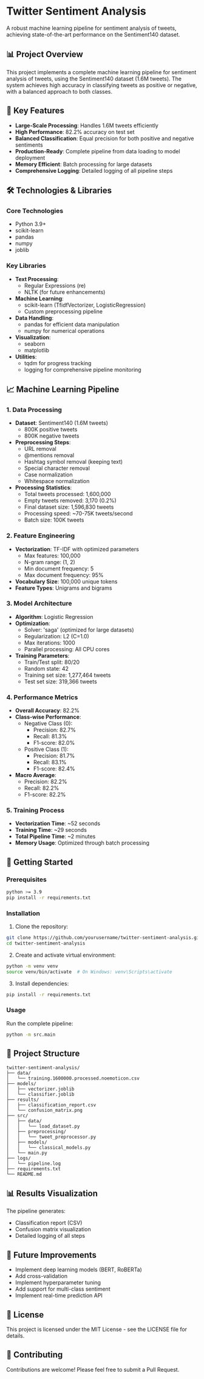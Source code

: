 # Twitter Sentiment Analysis

A robust machine learning pipeline for sentiment analysis of tweets, achieving state-of-the-art performance on the Sentiment140 dataset.

## 📊 Project Overview

This project implements a complete machine learning pipeline for sentiment analysis of tweets, using the Sentiment140 dataset (1.6M tweets). The system achieves high accuracy in classifying tweets as positive or negative, with a balanced approach to both classes.

## 🎯 Key Features

- **Large-Scale Processing**: Handles 1.6M tweets efficiently
- **High Performance**: 82.2% accuracy on test set
- **Balanced Classification**: Equal precision for both positive and negative sentiments
- **Production-Ready**: Complete pipeline from data loading to model deployment
- **Memory Efficient**: Batch processing for large datasets
- **Comprehensive Logging**: Detailed logging of all pipeline steps

## 🛠️ Technologies & Libraries

### Core Technologies
- Python 3.9+
- scikit-learn
- pandas
- numpy
- joblib

### Key Libraries
- **Text Processing**: 
  - Regular Expressions (re)
  - NLTK (for future enhancements)
- **Machine Learning**:
  - scikit-learn (TfidfVectorizer, LogisticRegression)
  - Custom preprocessing pipeline
- **Data Handling**:
  - pandas for efficient data manipulation
  - numpy for numerical operations
- **Visualization**:
  - seaborn
  - matplotlib
- **Utilities**:
  - tqdm for progress tracking
  - logging for comprehensive pipeline monitoring

## 📈 Machine Learning Pipeline

### 1. Data Processing
- **Dataset**: Sentiment140 (1.6M tweets)
  - 800K positive tweets
  - 800K negative tweets
- **Preprocessing Steps**:
  - URL removal
  - @mentions removal
  - Hashtag symbol removal (keeping text)
  - Special character removal
  - Case normalization
  - Whitespace normalization
- **Processing Statistics**:
  - Total tweets processed: 1,600,000
  - Empty tweets removed: 3,170 (0.2%)
  - Final dataset size: 1,596,830 tweets
  - Processing speed: ~70-75K tweets/second
  - Batch size: 100K tweets

### 2. Feature Engineering
- **Vectorization**: TF-IDF with optimized parameters
  - Max features: 100,000
  - N-gram range: (1, 2)
  - Min document frequency: 5
  - Max document frequency: 95%
- **Vocabulary Size**: 100,000 unique tokens
- **Feature Types**: Unigrams and bigrams

### 3. Model Architecture
- **Algorithm**: Logistic Regression
- **Optimization**:
  - Solver: 'saga' (optimized for large datasets)
  - Regularization: L2 (C=1.0)
  - Max iterations: 1000
  - Parallel processing: All CPU cores
- **Training Parameters**:
  - Train/Test split: 80/20
  - Random state: 42
  - Training set size: 1,277,464 tweets
  - Test set size: 319,366 tweets

### 4. Performance Metrics
- **Overall Accuracy**: 82.2%
- **Class-wise Performance**:
  - Negative Class (0):
    * Precision: 82.7%
    * Recall: 81.3%
    * F1-score: 82.0%
  - Positive Class (1):
    * Precision: 81.7%
    * Recall: 83.1%
    * F1-score: 82.4%
- **Macro Average**:
  * Precision: 82.2%
  * Recall: 82.2%
  * F1-score: 82.2%

### 5. Training Process
- **Vectorization Time**: ~52 seconds
- **Training Time**: ~29 seconds
- **Total Pipeline Time**: ~2 minutes
- **Memory Usage**: Optimized through batch processing

## 🚀 Getting Started

### Prerequisites
```bash
python >= 3.9
pip install -r requirements.txt
```

### Installation
1. Clone the repository:
```bash
git clone https://github.com/yourusername/twitter-sentiment-analysis.git
cd twitter-sentiment-analysis
```

2. Create and activate virtual environment:
```bash
python -m venv venv
source venv/bin/activate  # On Windows: venv\Scripts\activate
```

3. Install dependencies:
```bash
pip install -r requirements.txt
```

### Usage
Run the complete pipeline:
```bash
python -m src.main
```

## 📁 Project Structure
```
twitter-sentiment-analysis/
├── data/
│   └── training.1600000.processed.noemoticon.csv
├── models/
│   ├── vectorizer.joblib
│   └── classifier.joblib
├── results/
│   ├── classification_report.csv
│   └── confusion_matrix.png
├── src/
│   ├── data/
│   │   └── load_dataset.py
│   ├── preprocessing/
│   │   └── tweet_preprocessor.py
│   ├── models/
│   │   └── classical_models.py
│   └── main.py
├── logs/
│   └── pipeline.log
├── requirements.txt
└── README.md
```

## 📊 Results Visualization
The pipeline generates:
- Classification report (CSV)
- Confusion matrix visualization
- Detailed logging of all steps

## 🔄 Future Improvements
- Implement deep learning models (BERT, RoBERTa)
- Add cross-validation
- Implement hyperparameter tuning
- Add support for multi-class sentiment
- Implement real-time prediction API

## 📝 License
This project is licensed under the MIT License - see the LICENSE file for details.

## 👥 Contributing
Contributions are welcome! Please feel free to submit a Pull Request. 